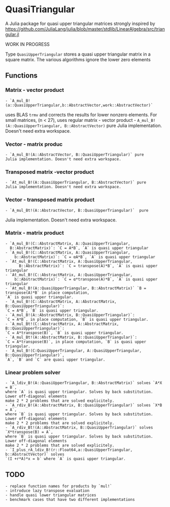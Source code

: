 # QuasiTriangular

A Julia package for quasi upper triangular matrices strongly inspired
by https://github.com/JuliaLang/julia/blob/master/stdlib/LinearAlgebra/src/triangular.jl

WORK IN PROGRESS

Type `QuasiUpperTriangular` stores a quasi upper triangular matrix in
a square matrix. The various algorithms ignore the lower zero elements

## Functions

### Matrix - vector product
    - `A_mul_B!(a::QuasiUpperTriangular,b::AbstractVector,work::AbstractVector)`
uses BLAS `trmv` and corrects the results for lower nonzero
elements. For small matrices, (n < 27), uses regular matrix - vector
product
    - `A_mul_B!(A::QuasiUpperTriangular, B::AbstractVector)` pure
    Julia implementation. Doesn't need extra workspace.
### Vector - matrix produc
    - `A_mul_B!(A::AbstractVector, B::QuasiUpperTriangular)` pure
    Julia implementation. Doesn't need extra workspace.

### Transposed matrix -vector product
    - `At_mul_B!(A::QuasiUpperTriangular, B::AbstractVector)` pure
    Julia implementation. Doesn't need extra workspace.

### Vector - transposed matrix product
    - `A_mul_Bt!(A::AbstractVector, B::QuasiUpperTriangular)`  pure
Julia implementation. Doesn't need extra workspace.

### Matrix - matrix product
    - `A_mul_B!(C::AbstractMatrix, A::QuasiUpperTriangular,
      B::AbstractMatrix)`: `C = A*B`, `A` is quasi upper triangular
    - `A_mul_B!(C::AbstractMatrix, A::QuasiUpperTriangular,
	    b::AbstractMatrix)`: `C = αA*B`, `A` is quasi upper triangular
    - `At_mul_B!(C::AbstractMatrix, A::QuasiUpperTriangular,
          B::AbstractMatrix)`: `C = transpose(A)*B`, `A` is quasi upper triangular
    - `At_mul_B!(C::AbstractMatrix, A::QuasiUpperTriangular,
	    b::AbstractMatrix)`: `C = α*transpose(A)*B`, `A` is quasi upper triangular
    - `At_mul_B!(A::QuasiUpperTriangular, B::AbstractMatrix)` `B = transpose(A)*B` in place computation,
    `A` is quasi upper triangular.
    - `A_mul_B!(C::AbstractMatrix, A::AbstractMatrix, B::QuasiUpperTriangular)`:
    `C = A*B`, `B` is quasi upper triangular.
    - `A_mul_B!(A::AbstractMatrix, B::QuasiUpperTriangular)`:
    `C = A*B`, in place computation, `B` is quasi upper triangular.
    - `A_mul_Bt!(C::AbstractMatrix, A::AbstractMatrix, B::QuasiUpperTriangular)`:
    `C = A*transpose(B)`, `B` is quasi upper triangular.
    - `A_mul_Bt!(A::AbstractMatrix, B::QuasiUpperTriangular)`:
    `C = A*transpose(B)`, in place computation, `B` is quasi upper triangular.
    - `A_mul_B!(C:QuasiUpperTriangular, A::QuasiUpperTriangular, B::QuasiUpperTriangular)`,
    `A`, `B` and `C` are quasi upper triangular.

### Linear problem solver
    - `A_ldiv_B!(A::QuasiUpperTriangular, B::AbstractMatrix)` solves `A*X = B`,
    where `A` is quasi upper triangular. Solves by back substitution. Lower off-diagonal elements
    make 2 * 2 problems that are solved explicitely.
    - `A_rdiv_B!(A::AbstractMatrix, B::QuasiUpperTriangular)` solves `X*B = A`,
    where `B` is quasi upper triangular. Solves by back substitution. Lower off-diagonal elements
    make 2 * 2 problems that are solved explicitely.
    - `A_rdiv_Bt!(A::AbstractMatrix, B::QuasiUpperTriangular)` solves `X*transpose(B) = A`,
    where `B` is quasi upper triangular. Solves by back substitution. Lower off-diagonal elements
    make 2 * 2 problems that are solved explicitely.
    - `I_plus_rA_ldiv_B!(r::Float64,a::QuasiUpperTriangular, b::AbstractVector)` solves
    `(I +r*A)*x = b` where `A` is quasi upper triangular.

## TODO
    - replace function names for products by `mul!`
    - introduce lazy transpose evaluation
	- handle quasi lower triangular matrices
	- benchmark cases that have two different implementations
	


